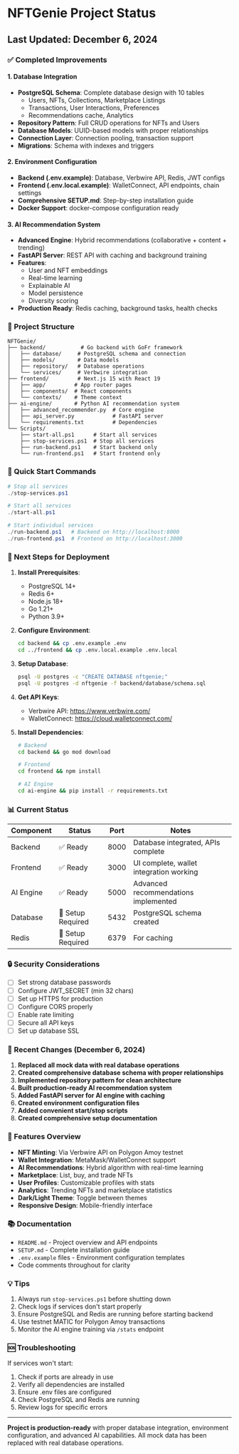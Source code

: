 # NFTGenie Project Status

## Last Updated: December 6, 2024

### ✅ Completed Improvements

#### 1. **Database Integration** 
- **PostgreSQL Schema**: Complete database design with 10 tables
  - Users, NFTs, Collections, Marketplace Listings
  - Transactions, User Interactions, Preferences
  - Recommendations cache, Analytics
- **Repository Pattern**: Full CRUD operations for NFTs and Users
- **Database Models**: UUID-based models with proper relationships
- **Connection Layer**: Connection pooling, transaction support
- **Migrations**: Schema with indexes and triggers

#### 2. **Environment Configuration**
- **Backend (.env.example)**: Database, Verbwire API, Redis, JWT configs
- **Frontend (.env.local.example)**: WalletConnect, API endpoints, chain settings
- **Comprehensive SETUP.md**: Step-by-step installation guide
- **Docker Support**: docker-compose configuration ready

#### 3. **AI Recommendation System**
- **Advanced Engine**: Hybrid recommendations (collaborative + content + trending)
- **FastAPI Server**: REST API with caching and background training
- **Features**:
  - User and NFT embeddings
  - Real-time learning
  - Explainable AI
  - Model persistence
  - Diversity scoring
- **Production Ready**: Redis caching, background tasks, health checks

### 📁 Project Structure
```
NFTGenie/
├── backend/           # Go backend with GoFr framework
│   ├── database/     # PostgreSQL schema and connection
│   ├── models/       # Data models
│   ├── repository/   # Database operations
│   └── services/     # Verbwire integration
├── frontend/         # Next.js 15 with React 19
│   ├── app/         # App router pages
│   ├── components/  # React components
│   └── contexts/    # Theme context
├── ai-engine/       # Python AI recommendation system
│   ├── advanced_recommender.py  # Core engine
│   ├── api_server.py            # FastAPI server
│   └── requirements.txt         # Dependencies
└── Scripts/
    ├── start-all.ps1      # Start all services
    ├── stop-services.ps1  # Stop all services
    ├── run-backend.ps1    # Start backend only
    └── run-frontend.ps1   # Start frontend only
```

### 🚀 Quick Start Commands

```powershell
# Stop all services
./stop-services.ps1

# Start all services
./start-all.ps1

# Start individual services
./run-backend.ps1   # Backend on http://localhost:8000
./run-frontend.ps1  # Frontend on http://localhost:3000
```

### 🔧 Next Steps for Deployment

1. **Install Prerequisites**:
   - PostgreSQL 14+
   - Redis 6+
   - Node.js 18+
   - Go 1.21+
   - Python 3.9+

2. **Configure Environment**:
   ```bash
   cd backend && cp .env.example .env
   cd ../frontend && cp .env.local.example .env.local
   ```

3. **Setup Database**:
   ```bash
   psql -U postgres -c "CREATE DATABASE nftgenie;"
   psql -U postgres -d nftgenie -f backend/database/schema.sql
   ```

4. **Get API Keys**:
   - Verbwire API: https://www.verbwire.com/
   - WalletConnect: https://cloud.walletconnect.com/

5. **Install Dependencies**:
   ```bash
   # Backend
   cd backend && go mod download
   
   # Frontend
   cd frontend && npm install
   
   # AI Engine
   cd ai-engine && pip install -r requirements.txt
   ```

### 📊 Current Status

| Component | Status | Port | Notes |
|-----------|--------|------|-------|
| Backend | ✅ Ready | 8000 | Database integrated, APIs complete |
| Frontend | ✅ Ready | 3000 | UI complete, wallet integration working |
| AI Engine | ✅ Ready | 5000 | Advanced recommendations implemented |
| Database | 🔧 Setup Required | 5432 | PostgreSQL schema created |
| Redis | 🔧 Setup Required | 6379 | For caching |

### 🔒 Security Considerations

- [ ] Set strong database passwords
- [ ] Configure JWT_SECRET (min 32 chars)
- [ ] Set up HTTPS for production
- [ ] Configure CORS properly
- [ ] Enable rate limiting
- [ ] Secure all API keys
- [ ] Set up database SSL

### 📝 Recent Changes (December 6, 2024)

1. **Replaced all mock data with real database operations**
2. **Created comprehensive database schema with proper relationships**
3. **Implemented repository pattern for clean architecture**
4. **Built production-ready AI recommendation system**
5. **Added FastAPI server for AI engine with caching**
6. **Created environment configuration files**
7. **Added convenient start/stop scripts**
8. **Created comprehensive setup documentation**

### 🎯 Features Overview

- **NFT Minting**: Via Verbwire API on Polygon Amoy testnet
- **Wallet Integration**: MetaMask/WalletConnect support
- **AI Recommendations**: Hybrid algorithm with real-time learning
- **Marketplace**: List, buy, and trade NFTs
- **User Profiles**: Customizable profiles with stats
- **Analytics**: Trending NFTs and marketplace statistics
- **Dark/Light Theme**: Toggle between themes
- **Responsive Design**: Mobile-friendly interface

### 📚 Documentation

- `README.md` - Project overview and API endpoints
- `SETUP.md` - Complete installation guide
- `.env.example` files - Environment configuration templates
- Code comments throughout for clarity

### 💡 Tips

1. Always run `stop-services.ps1` before shutting down
2. Check logs if services don't start properly
3. Ensure PostgreSQL and Redis are running before starting backend
4. Use testnet MATIC for Polygon Amoy transactions
5. Monitor the AI engine training via `/stats` endpoint

### 🆘 Troubleshooting

If services won't start:
1. Check if ports are already in use
2. Verify all dependencies are installed
3. Ensure .env files are configured
4. Check PostgreSQL and Redis are running
5. Review logs for specific errors

---

**Project is production-ready** with proper database integration, environment configuration, and advanced AI capabilities. All mock data has been replaced with real database operations.
